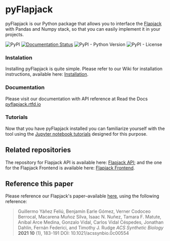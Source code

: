 # pyFlapjack

pyFlapjack is our Python package that allows you to interface the [Flapjack](http://flapjack.rudge-lab.org) with Pandas and Numpy stack, so that you can easily implement it in your projects.

![PyPI](https://img.shields.io/pypi/v/pyflapjack)
[![Documentation Status](https://readthedocs.org/projects/pyflapjack/badge/?version=latest)](https://pyflapjack.readthedocs.io/en/latest/?badge=latest)
![PyPI - Python Version](https://img.shields.io/pypi/pyversions/pyflapjack)
![PyPI - License](https://img.shields.io/pypi/l/pyflapjack)

### Instalation

Installing pyFlapjack is quite simple. Please refer to our Wiki for installation instructions, available here: [Installation](https://github.com/RudgeLab/pyFlapjack/wiki/Installation).

### Documentation

Please visit our documentation with API reference at Read the Docs [pyflapjack.rtfd.io](pyflapjack.rtfd.io)

### Tutorials

Now that you have pyFlapjack installed you can familiarize yourself with the tool using the [Jupyter notebook tutorials](https://github.com/RudgeLab/pyFlapjack/tree/master/notebooks) designed for this purpose.

## Related repositories

The repository for Flapjack API is available here: [Flapjack API](https://github.com/RudgeLab/flapjack_api); and the one for the Flapjack Frontend is available here: [Flapjack Frontend](https://github.com/RudgeLab/flapjack_frontend).

## Reference this paper

Please reference our Flapjack's paper–available [here](https://pubs.acs.org/doi/10.1021/acssynbio.0c00554), using the following reference:
> Guillermo Yáñez Feliú, Benjamín Earle Gómez, Verner Codoceo Berrocal, Macarena Muñoz Silva, Isaac N. Nuñez, Tamara F. Matute, Anibal Arce Medina, Gonzalo Vidal, Carlos Vidal Céspedes, Jonathan Dahlin, Fernán Federici, and Timothy J. Rudge
_ACS Synthetic Biology_ **2021 10** (1), 183-191
DOI: 10.1021/acssynbio.0c00554
